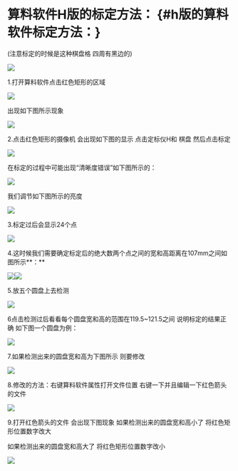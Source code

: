 # **算料软件H版的标定方法**： {#h版的算料软件标定方法：}

\(注意标定的时候是这种棋盘格 四周有黑边的\)

![](https://kasulaser.gitbooks.io/kasuclientservice/content/assets/import123.png)

1.打开算料软件点击红色矩形的区域

![](https://kasulaser.gitbooks.io/kasuclientservice/content/assets/impor111t.png)

出现如下图所示现象

![](https://kasulaser.gitbooks.io/kasuclientservice/content/assets/import141.png)

2.点击红色矩形的摄像机 会出现如下图的显示 点击定标仪H和 棋盘 然后点击标定

![](https://kasulaser.gitbooks.io/kasuclientservice/content/assets/import99.png)

在标定的过程中可能出现“清晰度错误”如下图所示的：

![](https://kasulaser.gitbooks.io/kasuclientservice/content/assets/CJC1KFK57O[J1U5$UJZT{F8.jpg)

我们调节如下图所示的亮度

![](https://kasulaser.gitbooks.io/kasuclientservice/content/assets/LTW3U13L2TGIL1S$@`K$I@H.jpg)

3.标定过后会显示24个点

![](https://kasulaser.gitbooks.io/kasuclientservice/content/assets/import88.png)

4.这时候我们需要确定标定后的绝大数两个点之间的宽和高距离在107mm之间如图所示**：**

![](https://kasulaser.gitbooks.io/kasuclientservice/content/assets/import150.png)![](https://kasulaser.gitbooks.io/kasuclientservice/content/assets/import180.png)

5.放五个圆盘上去检测

![](https://kasulaser.gitbooks.io/kasuclientservice/content/assets/import77.png)

6点击检测过后看看每个圆盘宽和高的范围在119.5~121.5之间 说明标定的结果正确 如下图一个圆盘为例：

![](https://kasulaser.gitbooks.io/kasuclientservice/content/assets/@[SS@[2L%29VOHTJ7VB[W%292J4.jpg)

7.如果检测出来的圆盘宽和高为下图所示 则要修改

![](https://kasulaser.gitbooks.io/kasuclientservice/content/assets/import65.png)

8.修改的方法：右键算料软件属性打开文件位置 右键一下并且编辑一下红色箭头的文件

![](https://kasulaser.gitbooks.io/kasuclientservice/content/assets/import258.png)

9.打开红色箭头的文件 会出现下图现象 如果检测出来的圆盘宽和高小了 将红色矩形位置数字改大

如果检测出来的圆盘宽和高大了 将红色矩形位置数字改小

![](https://kasulaser.gitbooks.io/kasuclientservice/content/assets/import189.png)

